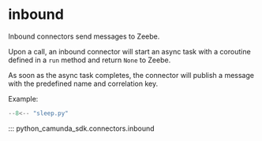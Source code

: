 # inbound


Inbound connectors send messages to Zeebe.

Upon a call, an inbound connector will start an async task with a coroutine defined in a
`run` method and return `None` to Zeebe.

As soon as the async task completes, the connector will publish a
message with the predefined name and correlation key.


Example:
```py linenums="1"
--8<-- "sleep.py"
```

::: python_camunda_sdk.connectors.inbound